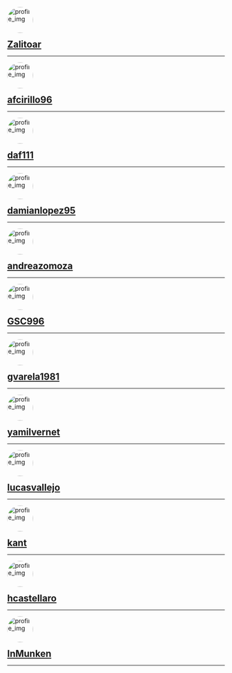 <style>
img {
    border-radius: 100%;
    display: block;
    margin: 0;
    width: 60px;
}

h2 {
    margin: 0;
}
</style>

![profile_img](https://avatars.githubusercontent.com/u/3695043?v=4)

## [Zalitoar](https://github.com/Zalitoar)

---

![profile_img](https://avatars.githubusercontent.com/u/87725395?v=4)

## [afcirillo96](https://github.com/afcirillo96)

---

![profile_img](https://avatars.githubusercontent.com/u/3924657?v=4)

## [daf111](https://github.com/daf111)

---

![profile_img](https://avatars.githubusercontent.com/u/49733149?v=4)

## [damianlopez95](https://github.com/damianlopez95)

---

![profile_img](https://avatars.githubusercontent.com/u/61470409?v=4)

## [andreazomoza](https://github.com/andreazomoza)

---

![profile_img](https://avatars.githubusercontent.com/u/95931791?v=4)

## [GSC996](https://github.com/GSC996)

---

![profile_img](https://avatars.githubusercontent.com/u/9384999?v=4)

## [gvarela1981](https://github.com/gvarela1981)

---

![profile_img](https://avatars.githubusercontent.com/u/16062027?v=4)

## [yamilvernet](https://github.com/yamilvernet)

---

![profile_img](https://avatars.githubusercontent.com/u/47434650?v=4)

## [lucasvallejo](https://github.com/lucasvallejo)

---

![profile_img](https://avatars.githubusercontent.com/u/32717?v=4)

## [kant](https://github.com/kant)

---

![profile_img](https://avatars.githubusercontent.com/u/39769968?v=4)

## [hcastellaro](https://github.com/hcastellaro)

---

![profile_img](https://avatars.githubusercontent.com/u/69722315?v=4)

## [InMunken](https://github.com/InMunken)

---
